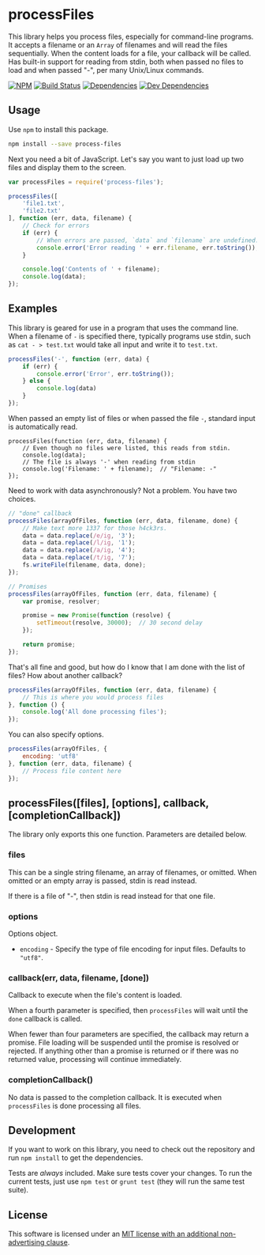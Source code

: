 processFiles
============

This library helps you process files, especially for command-line programs.  It accepts a filename or an `Array` of filenames and will read the files sequentially.  When the content loads for a file, your callback will be called.  Has built-in support for reading from stdin, both when passed no files to load and when passed "-", per many Unix/Linux commands.

[![NPM][npm-image]][NPM]
[![Build Status][travis-image]][Travis CI]
[![Dependencies][dependencies-image]][Dependencies]
[![Dev Dependencies][devdependencies-image]][Dev Dependencies]


Usage
-----

Use `npm` to install this package.

```bash
npm install --save process-files
```

Next you need a bit of JavaScript.  Let's say you want to just load up two files and display them to the screen.

```js
var processFiles = require('process-files');

processFiles([
    'file1.txt',
    'file2.txt'
], function (err, data, filename) {
    // Check for errors
    if (err) {
        // When errors are passed, `data` and `filename` are undefined.
        console.error('Error reading ' + err.filename, err.toString());
    }

    console.log('Contents of ' + filename);
    console.log(data);
});
```


Examples
--------

This library is geared for use in a program that uses the command line.  When a filename of `-` is specified there, typically programs use stdin, such as `cat - > test.txt` would take all input and write it to `test.txt`.

```js
processFiles('-', function (err, data) {
    if (err) {
        console.error('Error', err.toString());
    } else {
        console.log(data)
    }
});
```

When passed an empty list of files or when passed the file `-`, standard input is automatically read.

```
processFiles(function (err, data, filename) {
    // Even though no files were listed, this reads from stdin.
    console.log(data);
    // The file is always '-' when reading from stdin
    console.log('Filename: ' + filename);  // "Filename: -"
});
```

Need to work with data asynchronously?  Not a problem.  You have two choices.

```js
// "done" callback
processFiles(arrayOfFiles, function (err, data, filename, done) {
    // Make text more 1337 for those h4ck3rs.
    data = data.replace(/e/ig, '3');
    data = data.replace(/l/ig, '1');
    data = data.replace(/a/ig, '4');
    data = data.replace(/t/ig, '7');
    fs.writeFile(filename, data, done);
});

// Promises
processFiles(arrayOfFiles, function (err, data, filename) {
    var promise, resolver;

    promise = new Promise(function (resolve) {
        setTimeout(resolve, 30000);  // 30 second delay
    });

    return promise;
});
```

That's all fine and good, but how do I know that I am done with the list of files?  How about another callback?

```js
processFiles(arrayOfFiles, function (err, data, filename) {
    // This is where you would process files
}, function () {
    console.log('All done processing files');
});
```

You can also specify options.

```js
processFiles(arrayOfFiles, {
    encoding: 'utf8'
}, function (err, data, filename) {
    // Process file content here
});
```


processFiles([files], [options], callback, [completionCallback])
----------------------------------------------------------------

The library only exports this one function.  Parameters are detailed below.


### files

This can be a single string filename, an array of filenames, or omitted.  When omitted or an empty array is passed, stdin is read instead.

If there is a file of "-", then stdin is read instead for that one file.


### options

Options object.

* `encoding` - Specify the type of file encoding for input files.  Defaults to `"utf8"`.


### callback(err, data, filename, [done])

Callback to execute when the file's content is loaded.

When a fourth parameter is specified, then `processFiles` will wait until the `done` callback is called.

When fewer than four parameters are specified, the callback may return a promise.  File loading will be suspended until the promise is resolved or rejected.  If anything other than a promise is returned or if there was no returned value, processing will continue immediately.


### completionCallback()

No data is passed to the completion callback.  It is executed when `processFiles` is done processing all files.


Development
-----------

If you want to work on this library, you need to check out the repository and run `npm install` to get the dependencies.

Tests are *always* included.  Make sure tests cover your changes.  To run the current tests, just use `npm test` or `grunt test` (they will run the same test suite).


License
-------

This software is licensed under an [MIT license with an additional non-advertising clause](LICENSE.md).

[Dev Dependencies]: https://david-dm.org/tests-always-included/process-files#info=devDependencies
[devdependencies-image]: https://david-dm.org/tests-always-included/process-files/dev-status.png
[Dependencies]: https://david-dm.org/tests-always-included/process-files
[dependencies-image]: https://david-dm.org/tests-always-included/process-files.png
[NPM]: https://npmjs.org/package/process-files
[npm-image]: https://nodei.co/npm/process-files.png?downloads=true&stars=true
[travis-image]: https://secure.travis-ci.org/tests-always-included/process-files.png
[Travis CI]: http://travis-ci.org/tests-always-included/process-files
